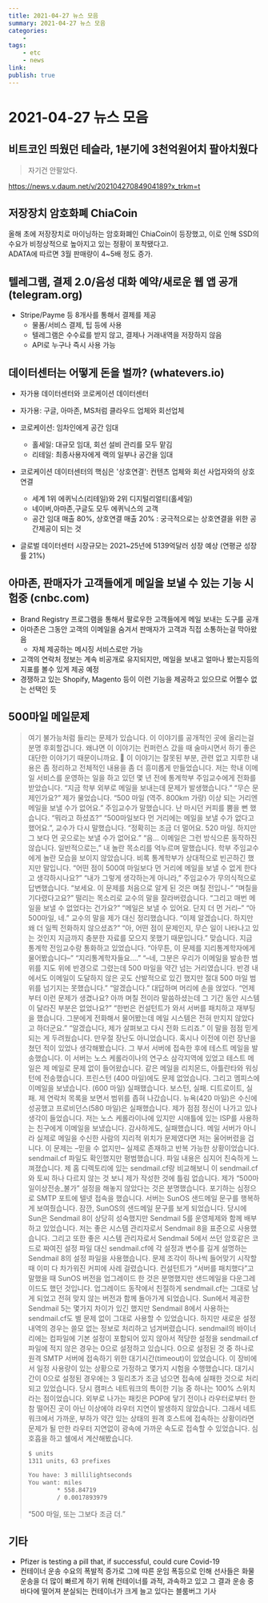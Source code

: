```yaml
---
title: 2021-04-27 뉴스 모음
summary: 2021-04-27 뉴스 모음
categories:
    - 
tags:
    - etc
    - news
link: 
publish: true
---
```


# 2021-04-27 뉴스 모음

## 비트코인 띄웠던 테슬라, 1분기에 3천억원어치 팔아치웠다

> 자기건 안팔았다.

<https://news.v.daum.net/v/20210427084904189?x_trkm=t>

## 저장장치 암호화폐 ChiaCoin

올해 초에 저장장치로 마이닝하는 암호화폐인 ChiaCoin이 등장했고, 이로 인해 SSD의 수요가 비정상적으로 높아지고 있는 정황이 포착됐다고.  
ADATA에 따르면 3월 판매량이 4~5배 정도 증가.

## 텔레그램, 결제 2.0/음성 대화 예약/새로운 웹 앱 공개  (telegram.org)

- Stripe/Payme 등 8개사를 통해서 결제를 제공
  - 물품/서비스 결제, 팁 등에 사용
  - 텔레그램은 수수료를 받지 않고, 결제나 거래내역을 저장하지 않음
  - API로 누구나 즉시 사용 가능

## 데이터센터는 어떻게 돈을 벌까? (whatevers.io)

- 자가용 데이터센터와 코로케이션 데이터센터
- 자가용: 구글, 아마존, MS처럼 클라우드 업체와 회선업체
- 코로케이션: 임차인에게 공간 임대
  - 홀세일: 대규모 임대, 회선 설비 관리를 모두 맡김
  - 리테일: 최종사용자에게 랙의 일부나 공간을 임대

- 코로케이션 데이터센터의 핵심은 '상호연결': 컨텐츠 업체와 회선 사업자와의 상호연결
  - 세계 1위 에퀴닉스(리테일)와 2위 디지털리얼티(홀세일)
  - 네이버,아마존,구글도 모두 에퀴닉스의 고객
  - 공간 임대 매출 80%, 상호연결 매출 20% : 궁극적으로는 상호연결을 위한 공간제공이 되는 것
- 글로벌 데이터센터 시장규모는 2021~25년에 5139억달러 성장 예상 (연평균 성장률 21%)

## 아마존, 판매자가 고객들에게 메일을 보낼 수 있는 기능 시험중 (cnbc.com)

- Brand Registry 프로그램을 통해서 팔로우한 고객들에게 메일 보내는 도구를 공개
- 아마존은 그동안 고객의 이메일을 숨겨서 판매자가 고객과 직접 소통하는걸 막아왔음
  - 자체 제공하는 메시징 서비스로만 가능
- 고객의 연락처 정보는 계속 비공개로 유지되지만, 메일을 보내고 얼마나 봤는지등의 지표를 볼수 있게 제공 예정
- 경쟁하고 있는 Shopify, Magento 등이 이런 기능을 제공하고 있으므로 어쩔수 없는 선택인 듯

## 500마일 메일문제

> 여기 불가능처럼 들리는 문제가 있습니다. 이 이야기를 공개적인 곳에 올리는걸 분명 후회할겁니다. 왜냐면 이 이야기는 컨퍼런스 갔을 때 술마시면서 하기 좋은 대단한 이야기기 때문이니까요. 🙂 이 이야기는 잘못된 부분, 관련 없고 지루한 내용은 좀 정리하고 전체적인 내용을 좀 더 흥미롭게 만들었습니다.
> 저는 학내 이메일 서비스를 운영하는 일을 하고 있던 몇 년 전에 통계학부 주임교수에게 전화를 받았습니다.
> “지금 학부 외부로 메일을 보내는데 문제가 발생했습니다.”
> “무슨 문제인가요?” 제가 물었습니다.
> “500 마일 (역주. 800km 가량) 이상 되는 거리엔 메일을 보낼 수가 없어요.” 주임교수가 말했습니다.
> 난 마시던 커피를 뿜을 뻔 했습니다. “뭐라고 하셨죠?”
> “500마일보다 먼 거리에는 메일을 보낼 수가 없다고 했어요.”, 교수가 다시 말했습니다. “정확히는 조금 더 멀어요. 520 마일. 하지만 그 보다 먼 곳으로는 보낼 수가 없어요.”
> “음… 이메일은 그런 방식으론 동작하진 않습니다. 일반적으로는,” 내 놀란 목소리를 억누르며 말했습니다. 학부 주임교수에게 놀란 모습을 보이지 않았습니다. 비록 통계학부가 상대적으로 빈곤하긴 했지만 말입니다. “어떤 점이 500여 마일보다 먼 거리에 메일을 보낼 수 없게 한다고 생각하시나요?”
> “내가 그렇게 생각하는게 아니라,” 주임교수가 무의식적으로 답변했습니다. “보세요. 이 문제를 처음으로 알게 된 것은 며칠 전입니-”
> “며칠을 기다렸다고요?” 떨리는 목소리로 교수의 말을 잘라버렸습니다. “그리고 매번 메일을 보낼 수 없었다는 건가요?”
> “메일은 보낼 수 있어요. 단지 더 먼 거리–”
> “아 500마일, 네.” 교수의 말을 제가 대신 정리했습니다. “이제 알겠습니다. 하지만 왜 더 일찍 전화하지 않으셨죠?”
> “아, 어떤 점이 문제인지, 무슨 일이 나타나고 있는 것인지 지금까지 충분한 자료를 모으지 못했기 때문입니다.” 맞습니다. 지금 통계학 전임교수랑 통화하고 있었습니다. “아무튼, 이 문제를 지리통계학자에게 물어봤습니다–”
> “지리통계학자들요….”
> “–네, 그분은 우리가 이메일을 발송한 범위를 지도 위에 반경으로 그렸는데 500 마일을 약간 넘는 거리였습니다. 반경 내에서도 이메일이 도달하지 않은 곳도 산발적으로 있긴 했지만 절대 500 마일 범위를 넘기지는 못했습니다.”
> “알겠습니다.” 대답하며 머리에 손을 얹었다. “언제부터 이런 문제가 생겼나요? 아까 며칠 전이라 말씀하셨는데 그 기간 동안 시스템이 달라진 부분은 없었나요?”
> “한번은 컨설턴트가 와서 서버를 패치하고 재부팅을 했습니다. 그분에게 전화해서 물어봤는데 메일 시스템은 전혀 만지지 않았다고 하더군요.”
> “알겠습니다, 제가 살펴보고 다시 전화 드리죠.” 이 말을 점점 믿게 되는 게 두려웠습니다. 만우절 장난도 아니었습니다. 혹시나 이전에 이런 장난을 쳤던 적이 있었나 생각해봤습니다.
> 그 부서 서버에 접속한 후에 테스트 메일을 발송했습니다. 이 서버는 노스 케롤라이나의 연구소 삼각지역에 있었고 테스트 메일은 제 메일로 문제 없이 들어왔습니다. 같은 메일을 리치몬드, 아틀란타와 워싱턴에 전송했습니다. 프린스턴 (400 마일)에도 문제 없었습니다.
> 그리고 멤피스에 이메일을 보냈습니다. (600 마일) 실패했습니다. 보스턴, 실패. 디트로이트, 실패. 제 연락처 목록을 보면서 범위를 좁혀 나갔습니다. 뉴욕(420 마일)은 수신에 성공했고 프로비던스(580 마일)은 실패했습니다.
> 제가 점점 정신이 나가고 있나 생각이 들었습니다. 저는 노스 케롤라이나에 있지만 시애틀에 있는 ISP를 사용하는 친구에게 이메일을 보냈습니다. 감사하게도, 실패했습니다. 메일 서버가 아니라 실제로 메일을 수신한 사람의 지리적 위치가 문제였다면 저는 울어버렸을 겁니다.
> 이 문제는 –믿을 수 없지만– 실제로 존재하고 반복 가능한 상황이었습니다. sendmail.cf 파일도 확인했지만 평범했습니다. 파일 내용은 심지어 친숙하게 느껴졌습니다.
> 제 홈 디렉토리에 있는 sendmail.cf랑 비교해보니 이 sendmail.cf와 토씨 하나 다르지 않는 것 보니 제가 작성한 것에 틀림 없습니다. 제가 “500마일이상전송_불가” 설정을 해놓지 않았다는 것은 분명했습니다. 포기하는 심정으로 SMTP 포트에 텔넷 접속을 했습니다. 서버는 SunOS 샌드메일 문구를 행복하게 보여줬습니다.
> 잠깐, SunOS의 샌드메일 문구를 보게 되었습니다. 당시에 Sun은 Sendmail 8이 상당히 성숙했지만 Sendmail 5를 운영체제와 함께 배부하고 있었습니다. 저는 좋은 시스템 관리자로서 Sendmail 8을 표준으로 사용했습니다. 그리고 또한 좋은 시스템 관리자로서 Sendmail 5에서 쓰던 암호같은 코드로 짜여진 설정 파일 대신 sendmail.cf에 각 설정과 변수를 길게 설명하는 Sendmail 8의 설정 파일을 사용했습니다.
> 문제 조각이 하나씩 들어맞기 시작할 때 이미 다 차가워진 커피에 사레 걸렸습니다. 컨설턴트가 “서버를 패치했다”고 말했을 때 SunOS 버전을 업그레이드 한 것은 분명했지만 샌드메일을 다운그레이드도 했던 것입니다. 업그레이드 동작에서 친절하게 sendmail.cf는 그대로 남게 되었고 전혀 맞지 않는 버전과 함께 돌아가게 되었습니다.
> Sun에서 제공한 Sendmail 5는 몇가지 차이가 있긴 했지만 Sendmail 8에서 사용하는 sendmail.cf도 별 문제 없이 그대로 사용할 수 있었습니다. 하지만 새로운 설정 내역의 경우는 쓸모 없는 정보로 처리하고 넘겨버렸습니다. sendmail의 바이너리에는 컴파일에 기본 설정이 포함되어 있지 않아서 적당한 설정을 sendmail.cf 파일에 적지 않은 경우는 0으로 설정하고 있습니다.
> 0으로 설정된 것 중 하나로 원격 SMTP 서버에 접속하기 위한 대기시간(timeout)이 있었습니다. 이 장비에서 일정 사용량이 있는 상황으로 가정하고 몇가지 시험을 수행했습니다. 대기시간이 0으로 설정된 경우에는 3 밀리초가 조금 넘으면 접속에 실패한 것으로 처리되고 있었습니다.
> 당시 캠퍼스 네트워크의 특이한 기능 중 하나는 100% 스위치라는 점이었습니다. 외부로 나가는 패킷은 POP에 닿기 전이나 라우터로부터 한참 떨어진 곳이 아닌 이상에야 라우터 지연이 발생하지 않았습니다. 그래서 네트워크에서 가까운, 부하가 약간 있는 상태의 원격 호스트에 접속하는 상황이라면 문제가 될 만한 라우터 지연없이 광속에 가까운 속도로 접속할 수 있었습니다.
> 심호흡을 하고 쉘에서 계산해봤습니다.
>
> ```bash
> $ units
> 1311 units, 63 prefixes
> 
> You have: 3 millilightseconds
> You want: miles
>         * 558.84719
>         / 0.0017893979
> ```
>
> “500 마일, 또는 그보다 조금 더.”

## 기타

- Pfizer is testing a pill that, if successful, could cure Covid-19
- 컨테이너 운송 수요의 폭발적 증가로 그에 따른 운임 폭등으로 인해 선사들은 화물 운송을 더 많이 빠르게 하기 위해 컨테이너를 과적, 과속하고 있고 그 결과 운송 중 바다에 떨어져 분실되는 컨테이너가 크게 늘고 있다는 블룸버그 기사
